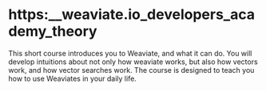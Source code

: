 # https:\_\_weaviate.io_developers_academy_theory

This short course introduces you to Weaviate, and what it can do. You will develop intuitions about not only how weaviate works, but also how vectors work, and how vector searches work. The course is designed to teach you how to use Weaviates in your daily life.
